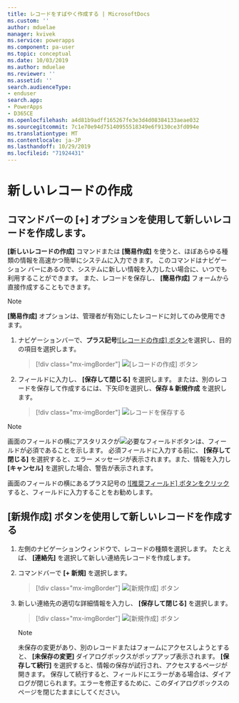 ```yaml
---
title: レコードをすばやく作成する | MicrosoftDocs
ms.custom: ''
author: mduelae
manager: kvivek
ms.service: powerapps
ms.component: pa-user
ms.topic: conceptual
ms.date: 10/03/2019
ms.author: mduelae
ms.reviewer: ''
ms.assetid: ''
search.audienceType:
- enduser
search.app:
- PowerApps
- D365CE
ms.openlocfilehash: a4d81b9adff165267fe3e3d4d08384133aeae032
ms.sourcegitcommit: 7c1e70e94d75140955518349e6f9130ce3fd094e
ms.translationtype: MT
ms.contentlocale: ja-JP
ms.lasthandoff: 10/29/2019
ms.locfileid: "71924431"
---
```

# <a name="create-a-new-record"></a>新しいレコードの作成

## <a name="create-a-new-record-using-the--option-on-the-command-bar"></a>コマンドバーの [+] オプションを使用して新しいレコードを作成します。

**[新しいレコードの作成]** コマンドまたは **[簡易作成]** を使うと、ほぼあらゆる種類の情報を高速かつ簡単にシステムに入力できます。 このコマンドはナビゲーション バーにあるので、システムに新しい情報を入力したい場合に、いつでも利用することができます。 また、レコードを保存し、 **[簡易作成]** フォームから直接作成することもできます。

> [!NOTE]
> **[簡易作成]** オプションは、管理者が有効にしたレコードに対してのみ使用できます。
    
1. ナビゲーションバーで、**プラス記号**[![レコードの作成] ボタン](media/create-record-button.png "[レコードの作成] ボタン")を選択し、目的の項目を選択します。  

    > [!div class="mx-imgBorder"] 
    > ![[レコードの作成] ボタン](media/newrecord1.png "[レコードの作成] ボタン")
  
2.  フィールドに入力し、 **[保存して閉じる]** を選択します。 または、別のレコードを保存して作成するには、下矢印を選択し、**保存 & 新規作成** を選択します。

     > [!div class="mx-imgBorder"] 
     > ![レコードを保存する](media/quick_create.png "レコードを保存する")
  
> [!NOTE]
> 画面のフィールドの横にアスタリスクが![必要なフィールドボタン](media/required-field-button.png "必須フィールドボタン")は、フィールドが必須であることを示します。 必須フィールドに入力する前に、 **[保存して閉じる]** を選択すると、エラー メッセージが表示されます。また、情報を入力し **[キャンセル]** を選択した場合、警告が表示されます。
>   
> 画面のフィールドの横にあるプラス記号の [![推奨フィールド] ボタンをクリック](media/recommended-field-button.png "[推奨フィールド] ボタン")すると、フィールドに入力することをお勧めします。  


## <a name="create-a-new-record-using-the-new-button"></a>[新規作成] ボタンを使用して新しいレコードを作成する 

1. 左側のナビゲーションウィンドウで、レコードの種類を選択します。 たとえば、 **[連絡先]** を選択して新しい連絡先レコードを作成します。
2. コマンドバーで **[+ 新規]** を選択します。

    > [!div class="mx-imgBorder"] 
    > ![[新規作成] ボタン](media/newrecord2.png "[新規作成] ボタン")
  
3. 新しい連絡先の適切な詳細情報を入力し、 **[保存して閉じる]** を選択します。

    > [!div class="mx-imgBorder"] 
    > ![[新規作成] ボタン](media/newrecord3.png "[新規作成] ボタン")

    > [!NOTE]
    > 未保存の変更があり、別のレコードまたはフォームにアクセスしようとすると、 **[未保存の変更]** ダイアログボックスがポップアップ表示されます。 **[保存して続行]** を選択すると、情報の保存が試行され、アクセスするページが開きます。 保存して続行すると、フィールドにエラーがある場合は、ダイアログが閉じられます。エラーを修正するために、このダイアログボックスのページを閉じたままにしてください。
